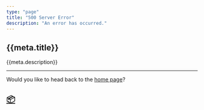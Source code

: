 ```yaml
---
type: "page"
title: "500 Server Error"
description: "An error has occurred."
---
```


## {{meta.title}}

{{meta.description}}

---

Would you like to head back to the [home page](/)?

## [:package:](/ "Click me!")
